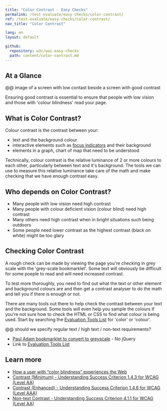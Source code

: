 ```yaml
---
title: "Color Contrast - Easy Checks"
permalink: /test-evaluate/easy-checks/color-contrast/
ref: /test-evaluate/easy-checks/color-contrast/
nav_title: "Color Contrast"

lang: en
layout: default

github:
  repository: w3c/wai-easy-checks
  path: content/color-contrast.md
---
```


## At a Glance

@@ image of a screen with low contast beside a screen with good contrast

Ensuring good contrast is essential to ensure that people with low vision and those with 'colour blindness' read your page.

## What is Color Contrast?

Colour contrast is the contrast between your:
* text and the background colour
* interactive elements such as [focus indicators]([url](https://github.com/w3c/wai-easy-checks/blob/2023-update/content/keyboard-focus.md)) and their background
* elements in a graph, chart of map that need to be understood

Technically, colour contrast is the relative luminance of 2 or more colours to each other, particularly between text and it's background. The tools we can use to measure this relative luminance take care of the math and make checking that we have enough contrast easy. 

## Who depends on Color Contrast?

* Many people with low vision need high contrast
* Many people with colour deficient vision (colour blind) need high contrast
* Many others need high contrast when in bright situations such being outdoors
* Some people need lower contrast as the highest contrast (black on white) might be too glary

## Checking Color Contrast

A rough check can be made by viewing the page you're checking in grey scale with the 'grey-scale bookmarklet'. Some text will obviously be difficult for some poeple to read and will need increased contrast. 

To test more thoroughly, you need to find out what the text or other element and background colours are and then get a contrast analyser to do the math and tell you if there is enough or not.

There are many tools out there to help check the contrast between your text and the background. Some tools will even help you sample the colours if you're not sure how to check the HTML or CSS to find what colour is being used. Start by searching the [Evaluation Tools List](https://www.w3.org/WAI/ER/tools/) for 'color' or 'colour'.

@@ should we specify regular text / high text / non-text requirements?

* [Paul Adam bookmarklet to convert to greyscale](https://pauljadam.com/demos/svg-line-chart.html) - No jQuery
* Link to [Evaluation Tools List](https://www.w3.org/WAI/ER/tools/)

## Learn more

* [How a user with “color blindness” experiences the Web](https://www.w3.org/WAI/people-use-web/user-stories/#shopper)
* [Contrast (Minimum) - Understanding Success Criterion 1.4.3 for WCAG (Level AA)](https://www.w3.org/WAI/WCAG21/Understanding/contrast-minimum)
* [Contrast (Enhanced) - Understanding Success Criterion 1.4.6 for WCAG (Level AAA)](https://www.w3.org/WAI/WCAG21/Understanding/contrast-enhanced)
* [Non-text Contrast - Understanding Success Criterion 4.1.1 for WCAG (Level AA)](https://www.w3.org/WAI/WCAG21/Understanding/non-text-contrast.html)
